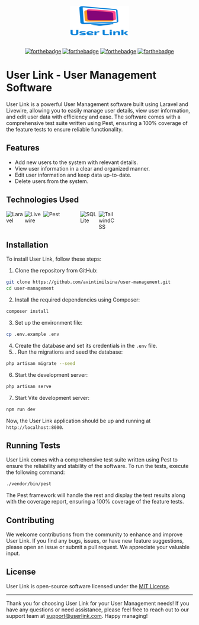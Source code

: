 <!-- PROJECT LOGO -->
<br />
<div align="center">
    <img src="public\logo.svg" alt="Logo" width="160" height="80"/>
    <br/>
    <br/>

[![forthebadge](https://forthebadge.com/images/badges/built-with-love.svg)](https://forthebadge.com)
[![forthebadge](https://forthebadge.com/images/badges/for-you.svg)](https://forthebadge.com)
[![forthebadge](https://forthebadge.com/images/badges/powered-by-electricity.svg)](https://forthebadge.com)
[![forthebadge](https://forthebadge.com/images/badges/check-it-out.svg)](https://forthebadge.com)

</div>

# User Link - User Management Software

User Link is a powerful User Management software built using Laravel and Livewire, allowing you to easily manage user details, view user information, and edit user data with efficiency and ease. The software comes with a comprehensive test suite written using Pest, ensuring a 100% coverage of the feature tests to ensure reliable functionality.

## Features

-   Add new users to the system with relevant details.
-   View user information in a clear and organized manner.
-   Edit user information and keep data up-to-date.
-   Delete users from the system.

## Technologies Used

<div style="display: flex; flex-wrap: wrap;">
<img src="https://img.icons8.com/?size=50&id=hUvxmdu7Rloj&format=png" title="Laravel" alt="Laravel" width="50" height="50" />
<img src="https://avatars.githubusercontent.com/u/51960834?s=200&v=4" title="Livewire" alt="Livewire" width="50" height="50" />
<img src="https://pestphp.com/www/assets/logo.svg" title="Pest" alt="Pest" width="100" height="50" />
<img src="https://img.icons8.com/?size=512&id=ldAV1F3sx1VI&format=png" title="SQL Lite" alt="SQL Lite" width="50" height="50" />
<img src="https://img.icons8.com/color/48/000000/tailwindcss.png" title="TailwindCSS" alt="TailwindCSS" width="50" height="50" />
</div>

## Installation

To install User Link, follow these steps:

1. Clone the repository from GitHub:

```bash copy
git clone https://github.com/avintimilsina/user-management.git
cd user-management
```

2. Install the required dependencies using Composer:

```bash copy
composer install
```

3. Set up the environment file:

```bash copy
cp .env.example .env
```

4. Create the database and set its credentials in the `.env` file.
5. . Run the migrations and seed the database:

```bash copy
php artisan migrate --seed
```

6. Start the development server:

```bash copy
php artisan serve
```

7. Start Vite development server:

```bash copy
npm run dev
```

Now, the User Link application should be up and running at `http://localhost:8000`.

## Running Tests

User Link comes with a comprehensive test suite written using Pest to ensure the reliability and stability of the software. To run the tests, execute the following command:

```bash copy
./vendor/bin/pest
```

The Pest framework will handle the rest and display the test results along with the coverage report, ensuring a 100% coverage of the feature tests.

## Contributing

We welcome contributions from the community to enhance and improve User Link. If you find any bugs, issues, or have new feature suggestions, please open an issue or submit a pull request. We appreciate your valuable input.

## License

User Link is open-source software licensed under the [MIT License](./LICENSE.txt).

---

Thank you for choosing User Link for your User Management needs! If you have any questions or need assistance, please feel free to reach out to our support team at support@userlink.com. Happy managing!
